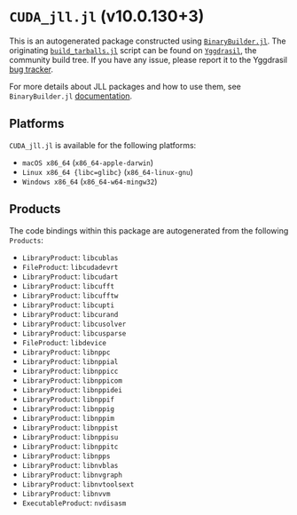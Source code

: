 # `CUDA_jll.jl` (v10.0.130+3)

This is an autogenerated package constructed using [`BinaryBuilder.jl`](https://github.com/JuliaPackaging/BinaryBuilder.jl). The originating [`build_tarballs.jl`](https://github.com/JuliaPackaging/Yggdrasil/blob/aabb21c41f1b0b97b61d06c340cdb93119f3abc7/C/CUDA/CUDA@10.0/build_tarballs.jl) script can be found on [`Yggdrasil`](https://github.com/JuliaPackaging/Yggdrasil/), the community build tree.  If you have any issue, please report it to the Yggdrasil [bug tracker](https://github.com/JuliaPackaging/Yggdrasil/issues).

For more details about JLL packages and how to use them, see `BinaryBuilder.jl` [documentation](https://juliapackaging.github.io/BinaryBuilder.jl/dev/jll/).

## Platforms

`CUDA_jll.jl` is available for the following platforms:

* `macOS x86_64` (`x86_64-apple-darwin`)
* `Linux x86_64 {libc=glibc}` (`x86_64-linux-gnu`)
* `Windows x86_64` (`x86_64-w64-mingw32`)

## Products

The code bindings within this package are autogenerated from the following `Products`:

* `LibraryProduct`: `libcublas`
* `FileProduct`: `libcudadevrt`
* `LibraryProduct`: `libcudart`
* `LibraryProduct`: `libcufft`
* `LibraryProduct`: `libcufftw`
* `LibraryProduct`: `libcupti`
* `LibraryProduct`: `libcurand`
* `LibraryProduct`: `libcusolver`
* `LibraryProduct`: `libcusparse`
* `FileProduct`: `libdevice`
* `LibraryProduct`: `libnppc`
* `LibraryProduct`: `libnppial`
* `LibraryProduct`: `libnppicc`
* `LibraryProduct`: `libnppicom`
* `LibraryProduct`: `libnppidei`
* `LibraryProduct`: `libnppif`
* `LibraryProduct`: `libnppig`
* `LibraryProduct`: `libnppim`
* `LibraryProduct`: `libnppist`
* `LibraryProduct`: `libnppisu`
* `LibraryProduct`: `libnppitc`
* `LibraryProduct`: `libnpps`
* `LibraryProduct`: `libnvblas`
* `LibraryProduct`: `libnvgraph`
* `LibraryProduct`: `libnvtoolsext`
* `LibraryProduct`: `libnvvm`
* `ExecutableProduct`: `nvdisasm`
